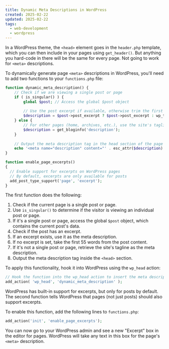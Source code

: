 ```yaml
---
title: Dynamic Meta Descriptions in WordPress
created: 2025-02-22
updated: 2025-02-22
tags:
  - web-development
  - wordpress
---
```


In a WordPress theme, the `<head>` element goes in the `header.php` template, which you can then include in your pages using `get_header()`. But anything you hard-code in there will be the same for every page. Not going to work for `<meta>` descriptions.

To dynamically generate page `<meta>` descriptions in WordPress, you'll need to add two functions to your `functions.php` file:

```php
function dynamic_meta_description() {
    // Check if we are viewing a single post or page
    if ( is_singular() ) {
        global $post; // Access the global $post object
        
        // Use the post excerpt if available, otherwise trim the first 55 words of the content
        $description = $post->post_excerpt ? $post->post_excerpt : wp_trim_words( $post->post_content, 55, '' );
    } else {
        // For other pages (home, archives, etc.), use the site's tagline from WordPress settings
        $description = get_bloginfo('description');
    }
    
    // Output the meta description tag in the head section of the page
    echo '<meta name="description" content="' . esc_attr($description) . '">' . "\n";
}
```

```php
function enable_page_excerpts()
{
  // Enable support for excerpts on WordPress pages
  // By default, excerpts are only available for posts
  add_post_type_support('page', 'excerpt');
}
```

The first function does the following:

1. Check if the current page is a single post or page.
2. Use `is_singular()` to determine if the visitor is viewing an individual post or page.
3. If it's a single post or page, access the global `$post` object, which contains the current post's data.
4. Check if the post has an excerpt.
5. If an excerpt exists, use it as the meta description.
6. If no excerpt is set, take the first 55 words from the post content.
7. If it's not a single post or page, retrieve the site's tagline as the meta description.
8. Output the meta description tag inside the `<head>` section.

To apply this functionality, hook it into WordPress using the `wp_head` action:

```php
// Hook the function into the wp_head action to insert the meta description in the head
add_action( 'wp_head', 'dynamic_meta_description' );
```

WordPress has built-in support for excerpts, but only for posts by default. The second function tells WordPress that pages (not just posts) should also support excerpts.

To enable this function, add the following lines to `functions.php`:

```php
add_action('init', 'enable_page_excerpts');
```

You can now go to your WordPress admin and see a new "Excerpt" box in the editor for pages. WordPress will take any text in this box for the page's `<meta>` description.
